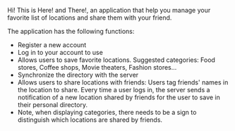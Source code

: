 Hi! 
This is Here! and There!, an application that help you manage your favorite list of locations and share them with your friend.

The application has the following functions:
- Register a new account
- Log in to your account to use
- Allows users to save favorite locations. Suggested categories: Food stores, Coffee shops, Movie theaters, Fashion stores...
- Synchronize the directory with the server
- Allows users to share locations with friends: Users tag friends' names in the location to share. Every time a user logs in, the server sends a notification of a new location shared by friends for the user to save in their personal directory.
- Note, when displaying categories, there needs to be a sign to distinguish which locations are shared by friends.

